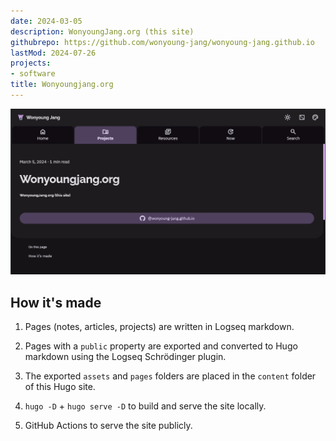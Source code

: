 ```yaml
---
date: 2024-03-05
description: WonyoungJang.org (this site)
githubrepo: https://github.com/wonyoung-jang/wonyoung-jang.github.io
lastMod: 2024-07-26
projects:
- software
title: Wonyoungjang.org
---
```

![project_wonyoungjang_org.webp](/assets/project_wonyoungjang_org_1722029422690_0.webp)

## How it's made

1. Pages (notes, articles, projects) are written in Logseq markdown.

2. Pages with a `public` property are exported and converted to Hugo markdown using the Logseq Schrödinger plugin.

3. The exported `assets` and `pages` folders are placed in the `content` folder of this Hugo site.

4. `hugo -D` + `hugo serve -D` to build and serve the site locally.

5. GitHub Actions to serve the site publicly.
